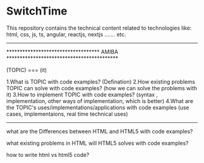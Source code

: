 # SwitchTime
This repository contains the technical content related to technologies like:  html, css, js, ts, angular, reactjs, nextjs ....... etc.

--------------------------------------------------------------------
*********************************** AMIBA ******************************************

(TOPIC) === (it)


1.What is TOPIC with code examples? (Defination)
2.How existing problems TOPIC can solve with code examples? (how we can solve the problems with it)
3.How to implement TOPIC with code examples? (syntax , implementation, other ways of implementation, which is better)
4.What are the TOPIC's uses/implementations/applications with code examples (use cases, implementaions, real time technical uses)

-----------------------------------------------------------------------

what are the Differences between HTML and HTML5 with code examples?

what existing problems in HTML will HTML5 solves with code examples?

how to write html vs html5 code?

